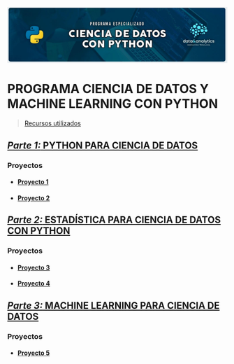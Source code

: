 ![Header](Img/pyds.png)

# PROGRAMA CIENCIA DE DATOS Y MACHINE LEARNING CON PYTHON

> <a href="https://github.com/LexAguirre/Course_Data_and_analytics/tree/main/Recursos">Recursos utilizados</a>

## <a href="https://github.com/LexAguirre/Course_Data_and_analytics/tree/main/Parte_1-Ciencia_de_datos">_Parte 1:_ PYTHON PARA CIENCIA DE DATOS</a>

### Proyectos

- #### <a href="https://github.com/LexAguirre/Course_Data_and_analytics/tree/main/Proyecto_1">Proyecto 1</a>

- #### <a href="https://github.com/LexAguirre/Course_Data_and_analytics/tree/main/Proyecto_2">Proyecto 2</a>

## <a href="https://github.com/LexAguirre/Course_Data_and_analytics/tree/main/Parte_2-Estaistica_ciencia_de_datos">_Parte 2:_ ESTADÍSTICA PARA CIENCIA DE DATOS CON PYTHON</a>

### Proyectos

- #### <a href="https://github.com/LexAguirre/Course_Data_and_analytics/tree/main/Proyecto_3">Proyecto 3</a>

- #### <a href="https://github.com/LexAguirre/Course_Data_and_analytics/tree/main/Proyecto_4">Proyecto 4</a>

## <a href="https://github.com/LexAguirre/Course_Data_and_analytics/tree/main/Parte_3-Machine_learning">_Parte 3:_ MACHINE LEARNING PARA CIENCIA DE DATOS</a>

### Proyectos

- #### <a href="https://github.com/LexAguirre/Course_Data_and_analytics/tree/main/Proyecto_5">Proyecto 5</a>
